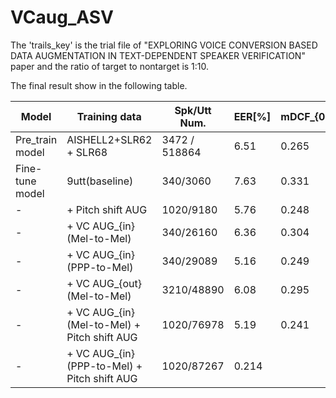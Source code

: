 # VCaug_ASV

The 'trails_key' is the trial file of  "EXPLORING VOICE CONVERSION BASED DATA AUGMENTATION IN TEXT-DEPENDENT SPEAKER VERIFICATION" paper and the ratio of target to nontarget is 1:10.

The final result show in the following table.

|  Model   | Training data  | Spk/Utt Num. | EER\[\%\] | mDCF_{0.1} |
|  ----  | ----  | ----  | ----  | ----  |
| Pre_train model  | AISHELL2+SLR62 + SLR68 | 3472 / 518864 | 6.51 | 0.265 |
| Fine-tune model  | 9utt(baseline) | 340/3060 | 7.63 | 0.331 | 
| -  | + Pitch shift AUG | 1020/9180 | 5.76 | 0.248 |
| -  | + VC AUG_{in}(Mel-to-Mel) | 340/26160 | 6.36 | 0.304 |
| -  | + VC AUG_{in}(PPP-to-Mel) | 340/29089 | 5.16 | 0.249 |
| -  | + VC AUG_{out}(Mel-to-Mel) | 3210/48890 | 6.08 | 0.295 |
| -  | + VC AUG_{in}(Mel-to-Mel) + Pitch shift AUG | 1020/76978 | 5.19 | 0.241 |
| -  | + VC AUG_{in}(PPP-to-Mel) + Pitch shift AUG | 1020/87267 | 0.214 |

